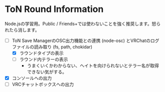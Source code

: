 # ToN Round Information
Node.jsの学習用。Public / Friends+では使わないことを強く推奨します。怒られたら消します。  
- [ ] ToN Save ManagerのOSC出力機能との連携 (node-osc) とVRChatのログファイルの読み取り (fs, path, chokidar)
  - [x] ラウンドタイプの表示
  - [ ] ラウンド内テラーの表示
    - うまくいくかわからない、ヘイトを向けられないとテラー名が取得できない気がする。
- [x] コンソールへの出力
- [ ] VRCチャットボックスへの出力
